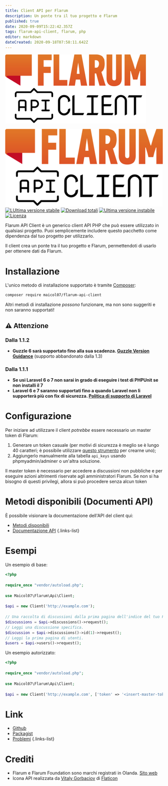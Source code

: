 ```yaml
---
title: Client API per Flarum
description: Un ponte tra il tuo progetto e Flarum
published: true
date: 2020-09-09T15:22:42.357Z
tags: flarum-api-client, flarum, php
editor: markdown
dateCreated: 2020-09-18T07:58:11.642Z
---
```


<div class="center">

  <img alt="flarum-api-client.png" src="/flarum-api-client/flarum-api-client.png" width="450">

![flarum-api-client.png](/flarum-api-client/flarum-api-client.png)
[![LUltima versione stabile](https://poser.pugx.org/maicol07/flarum-api-client/v)](//packagist.org/packages/maicol07/flarum-api-client) [![Download totali](https://poser.pugx.org/maicol07/flarum-api-client/downloads)](//packagist.org/packages/maicol07/flarum-api-client) [![Ultima versione instabile](https://poser.pugx.org/maicol07/flarum-api-client/v/unstable)](//packagist.org/packages/maicol07/flarum-api-client) [![Licenza](https://poser.pugx.org/maicol07/flarum-api-client/license)](//packagist.org/packages/maicol07/flarum-api-client)

</div>

Flarum API Client è un generico client API PHP che può essere utilizzato in qualsiasi progetto. Puoi semplicemente includere questo pacchetto come dipendenza dal tuo progetto per utilizzarlo.

Il client crea un ponte tra il tuo progetto e Flarum, permettendoti di usarlo per ottenere dati da Flarum.

# Installazione

L'unico metodo di installazione supportato è tramite [Composer](https://getcomposer.org):

```sh
composer require maicol07/flarum-api-client
```

Altri metodi di installazione _possono_ funzionare, ma non sono suggeriti e non saranno supportati!

## :warning: Attenzione

### Dalla 1.1.2

- **Guzzle 6 sarà supportato fino alla sua scadenza. [Guzzle Version Guidance](https://github.com/guzzle/guzzle#version-guidance)** (supporto abbandonato dalla 1.3)

### Dalla 1.1.1

- **Se usi Laravel 6 o 7 non sarai in grado di eseguire i test di PHPUnit se non installi il 7**
- **Laravel 6 e 7 saranno supportati fino a quando Laravel non li supporterà più con fix di sicurezza. [Politica di supporto di Laravel](https://laravel.com/docs/8.x/releases#support-policy)**

# Configurazione

Per iniziare ad utilizzare il client _potrebbe_ essere necessario un master token di Flarum:

1. Generare un token casuale (per motivi di sicurezza è meglio se è lungo 40 caratteri; è possibile utilizzare [questo strumento](https://onlinerandomtools.com/generate-random-string) per crearne uno);
2. Aggiungerlo manualmente alla tabella `api_keys` usando phpmyadmin/adminer o un'altra soluzione.

Il master token è necessario per accedere a discussioni non pubbliche e per eseguire azioni altrimenti riservate agli amministratori Flarum. Se non si ha bisogno di questi privilegi, allora si può procedere senza alcun token

# Metodi disponibili (Documenti API)

È possibile visionare la documentazione dell'API del client qui:

- [Metodi disponibili](https://maicol07.github.io/flarum-api-client/classes/Maicol07-Flarum-Api-Fluent.html#method_token)
- [Documentazione API](https://maicol07.github.io/flarum-api-client)
  {.links-list}

# Esempi

Un esempio di base:

```php
<?php

require_once "vendor/autoload.php";

use Maicol07\Flarum\Api\Client;

$api = new Client('http://example.com');

// Una raccolta di discussioni dalla prima pagina dell'indice del tuo Forum.
$discussions = $api->discussions()->request();
// Leggi una discussione specifica.
$discussion = $api->discussions()->id(1)->request();
// Leggi la prima pagina di utenti.
$users = $api->users()->request();
```

Un esempio autorizzato:

```php
<?php

require_once "vendor/autoload.php";

use Maicol07\Flarum\Api\Client;

$api = new Client('http://example.com', ['token' => '<insert-master-token>; userId=1']);
```

<!-- > `userId` refers to a user that has admin permissions or the user you want to run actions for. Appending the userId setting to the token only works for Master keys.
{.is-info} -->

# Link

- [Github](https://github.com/maicol07/flarum-api-client)
- [Packagist](http://packagist.com/packages/maicol07/flarum-api-client)
- [Problemi](https://bugs.maicol07.it/projects/74d531ee-75e4-463f-9cfd-e81a152dbc92)
  {.links-list}

# Crediti

- Flarum e Flarum Foundation sono marchi registrati in Olanda. [Sito web](https://flarum.org)
- Icona API realizzata da [Vitaly Gorbaciov](https://www.flaticon.com/authors/vitaly-gorbachev) di [Flaticon](https://www.flaticon.com/)

